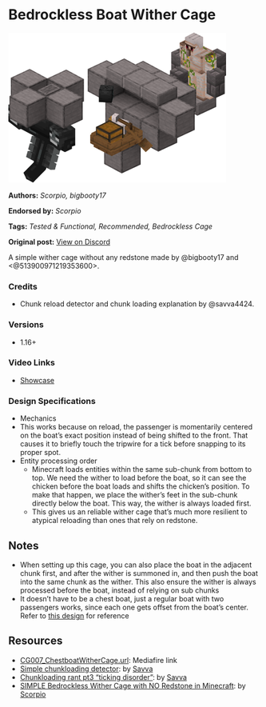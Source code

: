 # Bedrockless Boat Wither Cage
<img alt="Image_59607992550936.png" src="images/Image_59607992550936.png?raw=1" height="300px">

**Authors:** *Scorpio, bigbooty17*

**Endorsed by:** *Scorpio*

**Tags:** *Tested & Functional, Recommended, Bedrockless Cage*

**Original post:** [View on Discord](https://discord.com/channels/913065809096638494/1392400293077061763)

A simple wither cage without any redstone made by @bigbooty17 and <@513900971219353600>. 
### Credits
- Chunk reload detector and chunk loading explanation by @savva4424.
### Versions
- 1.16+
### Video Links
- [Showcase](https://youtu.be/Cf1lBWqwzIo)
### Design Specifications
-  Mechanics
  - This works because on reload, the passenger is momentarily centered on the boat’s exact position instead of being shifted to the front. That causes it to briefly touch the tripwire for a tick before snapping to its proper spot.
- Entity processing order
  - Minecraft loads entities within the same sub-chunk from bottom to top. We need the wither to load before the boat, so it can see the chicken before the boat loads and shifts the chicken’s position. To make that happen, we place the wither’s feet in the sub-chunk directly below the boat. This way, the wither is always loaded first.
  - This gives us an reliable wither cage that’s much more resilient to atypical reloading than ones that rely on redstone.
## Notes
- When setting up this cage, you can also place the boat in the adjacent chunk first, and after the wither is summoned in, and then push the boat into the same chunk as the wither. This also ensure the wither is always processed before the boat, instead of relying on sub chunks
- It doesn’t have to be a chest boat, just a regular boat with two passengers works, since each one gets offset from the boat’s center. Refer to [this design](https://discord.com/channels/913065809096638494/1391992148739625140) for reference

## Resources
- [CG007_ChestboatWitherCage.url](https://www.mediafire.com/folder/9mgkxdfyk78ls/Chestboat+Wither+Cage): Mediafire link
- [Simple chunkloading detector](https://www.youtube.com/watch?v=Ho_aJ1Lw0Zw): by [Savva](https://www.youtube.com/@savva4424)
- [Chunkloading rant pt3 “ticking disorder”](https://www.youtube.com/watch?v=FrQoGXeSezE): by [Savva](https://www.youtube.com/@savva4424)
- [SIMPLE Bedrockless Wither Cage with NO Redstone in Minecraft](https://youtu.be/Cf1lBWqwzIo): by [Scorpio](https://www.youtube.com/@Scorpio03)

